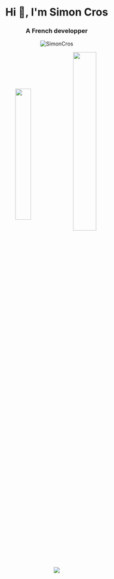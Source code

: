 <h1 align="center">Hi 👋, I'm Simon Cros</h1>
<h3 align="center">A French developper</h3>

<p align='center'>
<p align="center"><img src="https://komarev.com/ghpvc/?username=SimonCros&label=Profile%20views&color=0e75b6&style=flat" alt="SimonCros" /></p>
</p>
</div>

<p align='center'><img align="center" src="https://github-readme-stats.vercel.app/api/top-langs?username=SimonCros&show_icons=true&locale=en&layout=compact" alt="" height="30%" width="29%"/>&nbsp;<img align="center" src="https://github-readme-stats.vercel.app/api?username=SimonCros&show_icons=true&locale=en" alt="" height="35%" width="35%" /></p>

<p align='center'>
  <a href="https://github.com/JaeSeoKim/badge42">
    <img src="https://badge42.vercel.app/api/v2/cl1netid2001609lbwj2e61z9/stats?cursusId=21&coalitionId=49" />
  </a>
</p>
